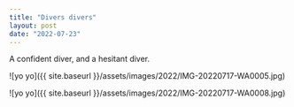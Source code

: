 ```yaml
---
title: "Divers divers"
layout: post
date: "2022-07-23"
---
```


A confident diver, and a hesitant diver.

![yo yo]({{ site.baseurl }}/assets/images/2022/IMG-20220717-WA0005.jpg)

![yo yo]({{ site.baseurl }}/assets/images/2022/IMG-20220717-WA0008.jpg)
